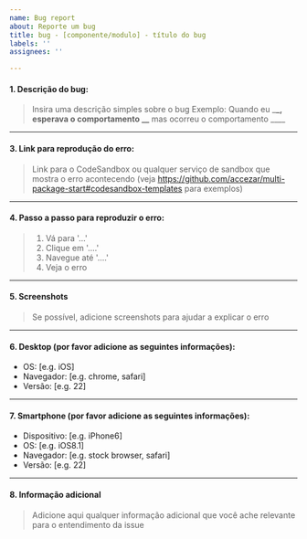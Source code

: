 ```yaml
---
name: Bug report
about: Reporte um bug
title: bug - [componente/modulo] - título do bug
labels: ''
assignees: ''

---
```


<!-- ## Agradecemos que você esteja criando uma nova issue 😄!

Não esqueça de verificar se não há alguma outra issue open/closed antes que criar a sua issue. Alguem já pode ter feito essa pergunta/solicitação.
Por favor, preencha o máximo possível dos campos solicitados pra facilitar a resolução ou esclarecimento da sua dúvida ❤️.

-->

#### 1. Descrição do bug:

> Insira uma descrição simples sobre o bug
> Exemplo: Quando eu \_**\_, esperava o comportamento \_\_** mas ocorreu o comportamento \_\_\_\_

---

#### 3. Link para reprodução do erro:

> Link para o CodeSandbox ou qualquer serviço de sandbox que mostra o erro acontecendo (veja https://github.com/accezar/multi-package-start#codesandbox-templates para exemplos)

---

#### 4. Passo a passo para reproduzir o erro:

> 1. Vá para '...'
> 2. Clique em '....'
> 3. Navegue até '....'
> 4. Veja o erro

---

#### 5. Screenshots

> Se possível, adicione screenshots para ajudar a explicar o erro

---

#### 6. Desktop (por favor adicione as seguintes informações):

- OS: [e.g. iOS]
- Navegador: [e.g. chrome, safari]
- Versão: [e.g. 22]

---

#### 7. Smartphone (por favor adicione as seguintes informações):

- Dispositivo: [e.g. iPhone6]
- OS: [e.g. iOS8.1]
- Navegador: [e.g. stock browser, safari]
- Versão: [e.g. 22]

---

#### 8. Informação adicional

> Adicione aqui qualquer informação adicional que você ache relevante para o entendimento da issue
